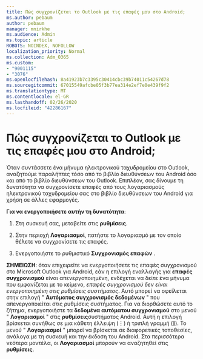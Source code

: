 ```yaml
---
title: Πώς συγχρονίζεται το Outlook με τις επαφές μου στο Android;
ms.author: pebaum
author: pebaum
manager: mnirkhe
ms.audience: Admin
ms.topic: article
ROBOTS: NOINDEX, NOFOLLOW
localization_priority: Normal
ms.collection: Adm_O365
ms.custom:
- "9001115"
- "3076"
ms.openlocfilehash: 8a41923b7c3395c30414cbc39b74011c54267d78
ms.sourcegitcommit: 67015549afcbe05f3b77ea314e2ef7e0e439f9f2
ms.translationtype: MT
ms.contentlocale: el-GR
ms.lasthandoff: 02/26/2020
ms.locfileid: "42286167"
---
```

# <a name="how-does-outlook-sync-with-my-android-contacts"></a>Πώς συγχρονίζεται το Outlook με τις επαφές μου στο Android;

Όταν συντάσσετε ένα μήνυμα ηλεκτρονικού ταχυδρομείου στο Outlook, αναζητούμε παραλήπτες τόσο από το βιβλίο διευθύνσεων του Android όσο και από το βιβλίο διευθύνσεων του Outlook. Επιπλέον, σας δίνουμε τη δυνατότητα να συγχρονίσετε επαφές από τους λογαριασμούς ηλεκτρονικού ταχυδρομείου σας στο βιβλίο διευθύνσεων του Android για χρήση σε άλλες εφαρμογές. 
 
**Για να ενεργοποιήσετε αυτήν τη δυνατότητα**:
 
1. Στη συσκευή σας, μεταβείτε στις **ρυθμίσεις**.

2. Στην περιοχή **Λογαριασμοί**, πατήστε το λογαριασμό με τον οποίο θέλετε να συγχρονίσετε τις επαφές.

3. Ενεργοποιήστε το ρυθμιστικό **Συγχρονισμός επαφών** .
 
**ΣΗΜΕΙΩΣΗ**: όταν επιχειρείτε να ενεργοποιήσετε τις επαφές συγχρονισμού στο Microsoft Outlook για Android, εάν η επιλογή εναλλαγής για **επαφές συγχρονισμού** είναι απενεργοποιημένη, ενδέχεται να δείτε ένα μήνυμα που εμφανίζεται με το κείμενο, *επαφές συγχρονισμού δεν είναι ενεργοποιημένη στις ρυθμίσεις συστήματος*. Αυτό μπορεί να οφείλεται στην επιλογή " **Αυτόματος συγχρονισμός δεδομένων** " που απενεργοποιείται στις ρυθμίσεις συστήματος. Για να διορθώσετε αυτό το ζήτημα, ενεργοποιήστε τα **δεδομένα αυτόματου συγχρονισμού** στο μενού " **Λογαριασμοί** " στις **ρυθμίσεις**συστήματος Android. Αυτή η επιλογή βρίσκεται συνήθως σε μια κάθετη έλλειψη (⋮) ή τριπλή γραμμή (⫼). Το μενού " **Λογαριασμοί** " μπορεί να βρίσκεται σε διαφορετικές τοποθεσίες, ανάλογα με τη συσκευή και την έκδοση του Android. Στα περισσότερα νεότερα μοντέλα, οι **Λογαριασμοί** μπορούν να αναζητηθεί στις **ρυθμίσεις**.